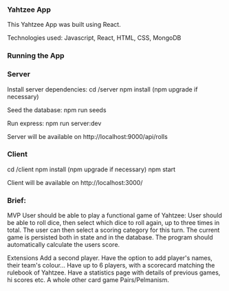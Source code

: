

### Yahtzee App

This Yahtzee App was built using React.

Technologies used:
Javascript, React, HTML, CSS, MongoDB

### Running the App

### Server
Install server dependencies:
cd /server
npm install (npm upgrade if necessary)

Seed the database:
npm run seeds

Run express:
npm run server:dev

Server will be available on http://localhost:9000/api/rolls

### Client
cd /client
npm install (npm upgrade if necessary)
npm start

Client will be available on http://localhost:3000/

### Brief:

MVP
User should be able to play a functional game of Yahtzee:
User should be able to roll dice, then select which dice to roll again, up to three times in total.
The user can then select a scoring category for this turn.
The current game is persisted both in state and in the database.
The program should automatically calculate the users score.

Extensions
Add a second player. Have the option to add player's names, their team's colour...
Have up to 6 players, with a scorecard matching the rulebook of Yahtzee.
Have a statistics page with details of previous games, hi scores etc.
A whole other card game Pairs/Pelmanism. 